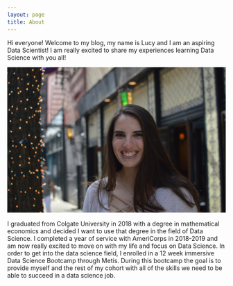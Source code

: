 ```yaml
---
layout: page
title: About
---
```


Hi everyone! Welcome to my blog, my name is Lucy and I am an aspiring Data Scientist! I am really excited to share my experiences learning Data Science with you all!  

![Headshot](/images/headshot.JPG)

I graduated from Colgate University in 2018 with a degree in mathematical economics and decided I want to use that degree in the field of Data Science.  I completed a year of service with AmeriCorps in 2018-2019 and am now really excited to move on with my life and focus on Data Science. In order to get into the data science field, I enrolled in a 12 week immersive Data Science Bootcamp through Metis.  During this bootcamp the goal is to provide myself and the rest of my cohort with all of the skills we need to be able to succeed in a data science job. 


